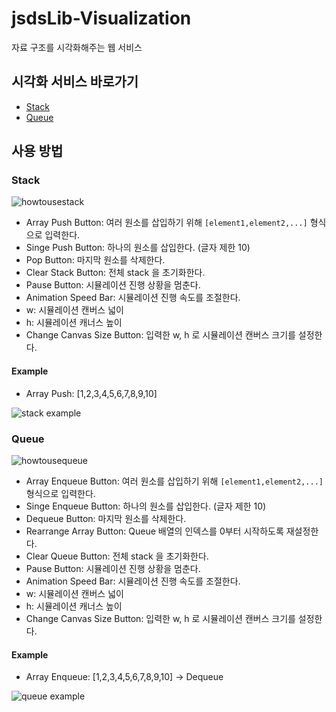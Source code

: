 # jsdsLib-Visualization
자료 구조를 시각화해주는 웹 서비스

## 시각화 서비스 바로가기
- [Stack](https://codemcd.github.io/jsdsLib-Visualization/StackArray.html)
- [Queue](https://codemcd.github.io/jsdsLib-Visualization/QueueArray.html)

## 사용 방법
### Stack

![howtousestack](https://user-images.githubusercontent.com/34755287/50573305-e83da680-0e14-11e9-9636-2b5c39f2b67a.JPG)

- Array Push Button: 여러 원소를 삽입하기 위해 ```[element1,element2,...]``` 형식으로 입력한다.
- Singe Push Button: 하나의 원소를 삽입한다. (글자 제한 10)
- Pop Button: 마지막 원소를 삭제한다.
- Clear Stack Button: 전체 stack 을 초기화한다.
- Pause Button: 시뮬레이션 진행 상황을 멈춘다.
- Animation Speed Bar: 시뮬레이션 진행 속도를 조절한다.
- w: 시뮬레이션 캔버스 넓이
- h: 시뮬레이션 캐너스 높이
- Change Canvas Size Button: 입력한 w, h 로 시뮬레이션 캔버스 크기를 설정한다.

#### Example
- Array Push: [1,2,3,4,5,6,7,8,9,10]

![stack example](https://user-images.githubusercontent.com/34755287/50573307-e8d63d00-0e14-11e9-81cc-4e5b447d0aed.JPG)

### Queue

![howtousequeue](https://user-images.githubusercontent.com/34755287/50573304-e83da680-0e14-11e9-8be1-845130f00084.JPG)

- Array Enqueue Button: 여러 원소를 삽입하기 위해 ```[element1,element2,...]``` 형식으로 입력한다.
- Singe Enqueue Button: 하나의 원소를 삽입한다. (글자 제한 10)
- Dequeue Button: 마지막 원소를 삭제한다.
- Rearrange Array Button: Queue 배열의 인덱스를 0부터 시작하도록 재설정한다.
- Clear Queue Button: 전체 stack 을 초기화한다.
- Pause Button: 시뮬레이션 진행 상황을 멈춘다.
- Animation Speed Bar: 시뮬레이션 진행 속도를 조절한다.
- w: 시뮬레이션 캔버스 넓이
- h: 시뮬레이션 캐너스 높이
- Change Canvas Size Button: 입력한 w, h 로 시뮬레이션 캔버스 크기를 설정한다.

#### Example
- Array Enqueue: [1,2,3,4,5,6,7,8,9,10] -> Dequeue

![queue example](https://user-images.githubusercontent.com/34755287/50573306-e8d63d00-0e14-11e9-8acf-d6a2b56b7f74.JPG)
